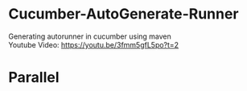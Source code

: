 # Cucumber-AutoGenerate-Runner
Generating autorunner in cucumber using maven   
Youtube Video: https://youtu.be/3fmm5gfL5po?t=2
# Parallel
